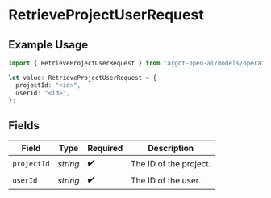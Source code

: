 # RetrieveProjectUserRequest

## Example Usage

```typescript
import { RetrieveProjectUserRequest } from "argot-open-ai/models/operations";

let value: RetrieveProjectUserRequest = {
  projectId: "<id>",
  userId: "<id>",
};
```

## Fields

| Field                  | Type                   | Required               | Description            |
| ---------------------- | ---------------------- | ---------------------- | ---------------------- |
| `projectId`            | *string*               | :heavy_check_mark:     | The ID of the project. |
| `userId`               | *string*               | :heavy_check_mark:     | The ID of the user.    |